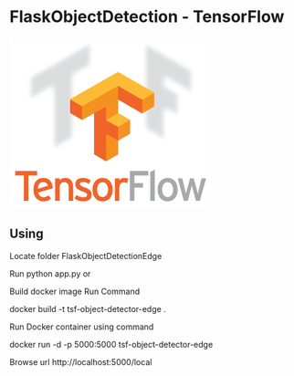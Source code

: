# FlaskObjectDetection - TensorFlow

[![](images/logo.png)](https://www.tensorflow.org/)

## Using
<p>Locate folder FlaskObjectDetectionEdge</p>
<p>Run python app.py or</p>
<p>Build docker image Run Command</p>
<p>docker build -t tsf-object-detector-edge .</p>
<p>Run Docker container using command</p>
<p>docker run -d -p 5000:5000 tsf-object-detector-edge</p>
<p>Browse url http://localhost:5000/local</p>